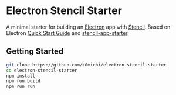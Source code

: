 # Electron Stencil Starter

A minimal starter for building an [Electron](https://www.electronjs.org/) app with [Stencil](https://stenciljs.com/).
Based on Electron [Quick Start Guide](https://www.electronjs.org/docs/latest/tutorial/quick-start) and [stencil-app-starter](https://github.com/ionic-team/stencil-app-starter).

## Getting Started

```bash
git clone https://github.com/k0michi/electron-stencil-starter
cd electron-stencil-starter
npm install
npm run build
npm run run
```